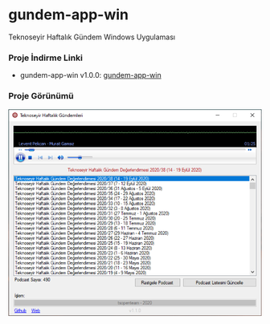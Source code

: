 # gundem-app-win
Teknoseyir Haftalık Gündem Windows Uygulaması

### Proje İndirme Linki
- gundem-app-win v1.0.0: [gundem-app-win](https://github.com/tsopenteam/gundem-app-win/releases/download/1.0.0/gundem-app-win-.v1.0.0.zip)

### Proje Görünümü

![gundem-app-win](https://raw.githubusercontent.com/tsopenteam/gundem-app-win/master/gundem-app-win/Content/gundem-app-win-1.1.0.png)